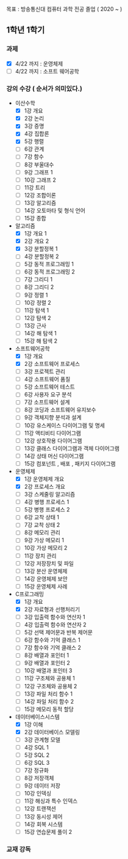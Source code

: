 목표 : 방송통신대 컴퓨터 과학 전공 졸업 ( 2020 ~ )

## 1학년 1학기

### 과제
- [x] 4/22 까지 : 운영체제
- [ ] 4/22 까지 : 소프트 웨어공학

### 강의 수강 ( 순서가 의미있다.) 
- 이산수학
  - [x] 1강 개요
  - [x] 2강 논리
  - [x] 3강 증명
  - [x] 4강 집합론
  - [x] 5강 행렬
  - [ ] 6강 관계
  - [ ] 7강 함수
  - [ ] 8강 부울대수
  - [ ] 9강 그래프 1
  - [ ] 10강 그래프 2
  - [ ] 11강 트리
  - [ ] 12강 조합이론
  - [ ] 13강 알고리즘
  - [ ] 14강 오토마타 및 형식 언어
  - [ ] 15강 종합
  
- 알고리즘
  - [x] 1강 개요 1
  - [x] 2강 개요 2
  - [x] 3강 분할정복 1
  - [ ] 4강 분할정복 2
  - [ ] 5강 동적 프로그래밍 1
  - [ ] 6강 동적 프로그래밍 2
  - [ ] 7강 그리디 1
  - [ ] 8강 그리디 2
  - [ ] 9강 정렬 1
  - [ ] 10강 정렬 2
  - [ ] 11강 탐색 1
  - [ ] 12강 탐색 2
  - [ ] 13강 근사
  - [ ] 14강 해 탐색 1
  - [ ] 15강 해 탐색 2
  
- 소프트웨어공학
  - [x] 1강 개요
  - [x] 2강 소프트웨어 프로세스
  - [ ] 3강 프로젝트 관리
  - [ ] 4강 소프트웨어 품질
  - [ ] 5강 소프트웨어 테스트
  - [ ] 6강 사용자 요구 분석
  - [ ] 7강 소프트웨어 설계
  - [ ] 8강 코딩과 소프트웨어 유지보수
  - [ ] 9강 객체지향 분석과 설계
  - [ ] 10강 유스케이스 다이어그램 및 명세
  - [ ] 11강 액티비티 다이어그램
  - [ ] 12강 상호작용 다이어그램
  - [ ] 13강 클래스 다이어그램과 객체 다이어그램
  - [ ] 14강 상태 머신 다이어그램
  - [ ] 15강 컴포넌트 , 배포 , 패키지 다이어그램
  
- 운영체제
  - [x] 1강 운영체제 개요
  - [x] 2강 프로세스 개요
  - [ ] 3강 스케줄링 알고리즘
  - [ ] 4강 병행 프로세스 1
  - [ ] 5강 병행 프로세스 2
  - [ ] 6강 교착 상태 1
  - [ ] 7강 교착 상태 2
  - [ ] 8강 메모리 관리
  - [ ] 9강 가상 메모리 1
  - [ ] 10강 가상 메모리 2
  - [ ] 11강 장치 관리
  - [ ] 12강 저장장치 및 파일
  - [ ] 13강 분산 운영체제
  - [ ] 14강 운영체제 보안
  - [ ] 15강 운영체제 사례
  
- C프로그래밍
  - [x] 1강 개요
  - [x] 2강 자료형과 선행처리기
  - [ ] 3강 입출력 함수와 연산자 1
  - [ ] 4강 입출력 함수와 연산자 2
  - [ ] 5강 선택 제어문과 반복 제어문
  - [ ] 6강 함수와 기억 클래스 1
  - [ ] 7강 함수와 기억 클래스 2
  - [ ] 8강 배열과 포인터 1
  - [ ] 9강 배열과 포인터 2
  - [ ] 10강 배열과 포인터 3
  - [ ] 11강 구조체와 공용체 1
  - [ ] 12강 구조체와 공용체 2
  - [ ] 13강 파일 처리 함수 1
  - [ ] 14강 파일 처리 함수 2
  - [ ] 15강 메모리 동적 할당
  
- 데이터베이스시스템
  - [x] 1강 이해
  - [x] 2강 데이터베이스 모델링
  - [ ] 3강 관계형 모델
  - [ ] 4강 SQL 1
  - [ ] 5강 SQL 2
  - [ ] 6강 SQL 3
  - [ ] 7강 정규화
  - [ ] 8강 저장객체
  - [ ] 9강 데이터 저장
  - [ ] 10강 인덱싱
  - [ ] 11강 해싱과 특수 인덱스
  - [ ] 12강 트랜잭션
  - [ ] 13강 동시성 제어
  - [ ] 14강 회복 시스템
  - [ ] 15강 연습문제 풀이 2
  
### 교재 강독